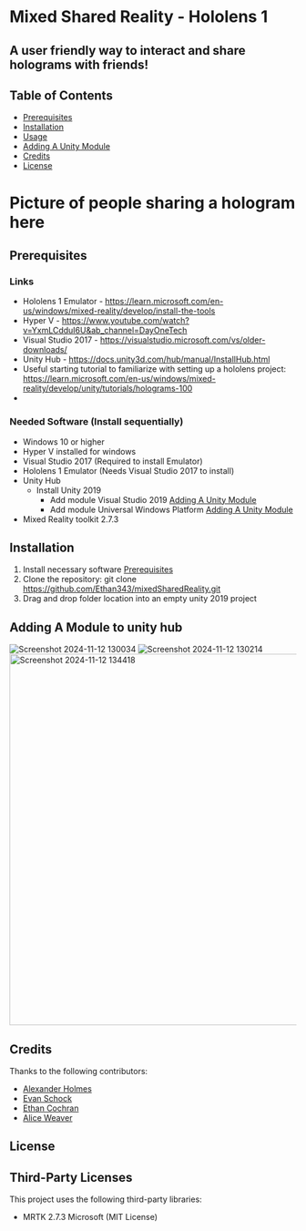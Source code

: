 # Mixed Shared Reality - Hololens 1

## A user friendly way to interact and share holograms with friends!

## Table of Contents
- [Prerequisites](#Prerequisites)
- [Installation](#installation)
- [Usage](#usage)
- [Adding A Unity Module](#Adding-A-Module-to-unity-hub)
- [Credits](#credits)
- [License](#license)

# Picture of people sharing a hologram here


## Prerequisites 
### Links
- Hololens 1 Emulator - https://learn.microsoft.com/en-us/windows/mixed-reality/develop/install-the-tools
- Hyper V - https://www.youtube.com/watch?v=YxmLCdduI6U&ab_channel=DayOneTech
- Visual Studio 2017 - https://visualstudio.microsoft.com/vs/older-downloads/
- Unity Hub - https://docs.unity3d.com/hub/manual/InstallHub.html
- Useful starting tutorial to familiarize with setting up a hololens project: https://learn.microsoft.com/en-us/windows/mixed-reality/develop/unity/tutorials/holograms-100
- 

### Needed Software (Install sequentially)
- Windows 10 or higher
- Hyper V installed for windows
- Visual Studio 2017  (Required to install Emulator)
- Hololens 1 Emulator (Needs Visual Studio 2017 to install)
- Unity Hub
  - Install Unity 2019
    - Add module Visual Studio 2019         [Adding A Unity Module](#Adding-A-Module-to-unity-hub)
    - Add module Universal Windows Platform [Adding A Unity Module](#Adding-A-Module-to-unity-hub)
- Mixed Reality toolkit 2.7.3

## Installation
1. Install necessary software [Prerequisites](#Prerequisites)
2. Clone the repository:
  git clone https://github.com/Ethan343/mixedSharedReality.git
3. Drag and drop folder location into an empty unity 2019 project 


## Adding A Module to unity hub
![Screenshot 2024-11-12 130034](https://github.com/user-attachments/assets/c27f7586-a9a1-4049-8952-4d383608de81)
![Screenshot 2024-11-12 130214](https://github.com/user-attachments/assets/f37fdc1e-c8ac-45bf-8ea3-db02b13c030b)
<img width="652" alt="Screenshot 2024-11-12 134418" src="https://github.com/user-attachments/assets/534c0233-db96-42fc-93de-9260b9c28dfd">


## Credits
Thanks to the following contributors:
- [Alexander Holmes](https://github.com/ahalex73)
- [Evan Schock](https://github.com/jsm1744)
- [Ethan Cochran](https://github.com/Ethan343)
- [Alice Weaver](https://github.com/jcweaver01)



## License

## Third-Party Licenses
This project uses the following third-party libraries:
- MRTK 2.7.3 Microsoft (MIT License)

